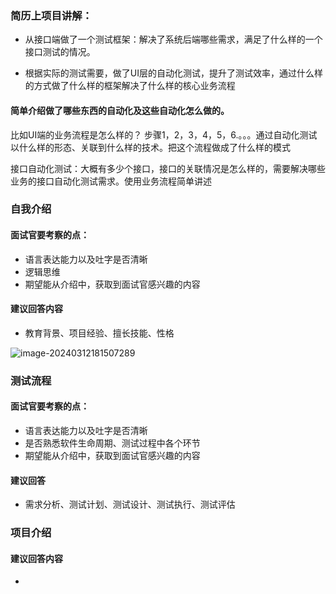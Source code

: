 ### 简历上项目讲解：

- 从接口端做了一个测试框架：解决了系统后端哪些需求，满足了什么样的一个接口测试的情况。

- 根据实际的测试需要，做了UI层的自动化测试，提升了测试效率，通过什么样的方式做了什么样的框架解决了什么样的核心业务流程

#### 简单介绍做了哪些东西的自动化及这些自动化怎么做的。

比如UI端的业务流程是怎么样的？ 步骤1，2，3，4，5，6.。。。通过自动化测试以什么样的形态、关联到什么样的技术。把这个流程做成了什么样的模式

接口自动化测试：大概有多少个接口，接口的关联情况是怎么样的，需要解决哪些业务的接口自动化测试需求。使用业务流程简单讲述

### 自我介绍

#### 面试官要考察的点：

- 语言表达能力以及吐字是否清晰
- 逻辑思维
- 期望能从介绍中，获取到面试官感兴趣的内容

#### 建议回答内容

- 教育背景、项目经验、擅长技能、性格

![image-20240312181507289](../Study/PyProject/TestProject/images/自我介绍.png)

### 测试流程

#### 面试官要考察的点：

- 语言表达能力以及吐字是否清晰
- 是否熟悉软件生命周期、测试过程中各个环节
- 期望能从介绍中，获取到面试官感兴趣的内容

#### 建议回答

- 需求分析、测试计划、测试设计、测试执行、测试评估

### 项目介绍

#### 建议回答内容

- 

